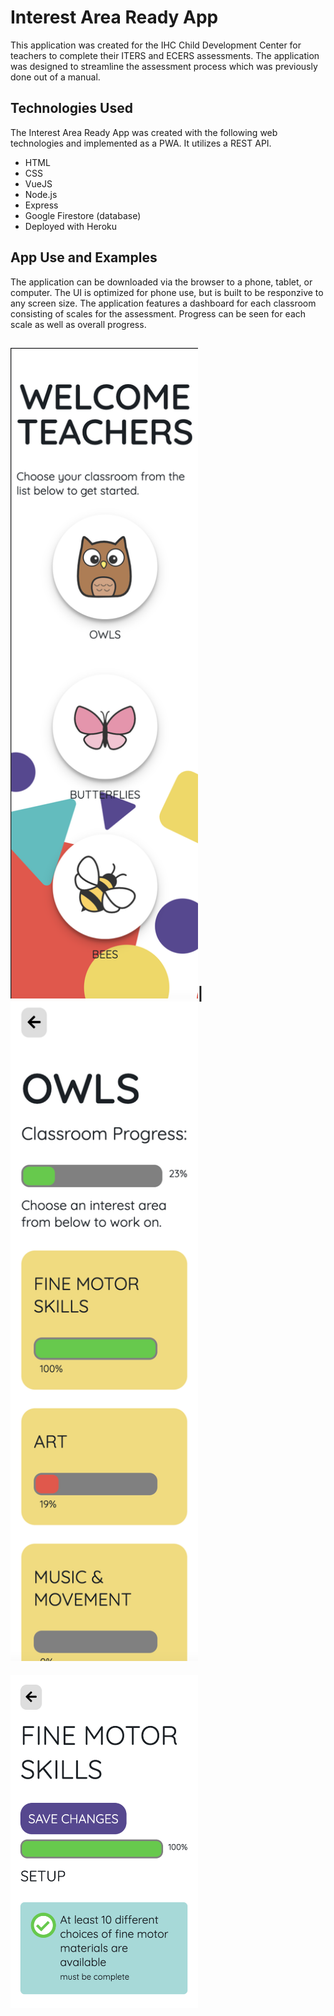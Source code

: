 # Interest Area Ready App
This application was created for the IHC Child Development Center for teachers to complete their ITERS and ECERS assessments. The application was designed to streamline the assessment process which was previously done out of a manual. 

## Technologies Used
The Interest Area Ready App was created with the following web technologies and implemented as a PWA. It utilizes a REST API.

* HTML
* CSS
* VueJS
* Node.js
* Express
* Google Firestore (database)
* Deployed with Heroku

## App Use and Examples
The application can be downloaded via the browser to a phone, tablet, or computer. The UI is optimized for phone use, but is built to be responzive to any screen size. The application features a dashboard for each classroom consisting of scales for the assessment. Progress can be seen for each scale as well as overall progress.

<img src="public/images/Screen Shot 2021-05-06 at 9.03.48 PM.png" width="300px"/>|<img src="public/images/Screen Shot 2021-05-06 at 9.04.01 PM.png" width="300px"/>
---
<img src="public/images/Screen Shot 2021-05-06 at 9.04.17 PM.png" width="300px"/>
